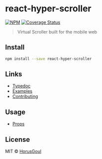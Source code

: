 # react-hyper-scroller

[![NPM](https://img.shields.io/npm/v/react-hyper-scroller.svg)](https://www.npmjs.com/package/react-hyper-scroller) [![Coverage Status](https://coveralls.io/repos/github/HorusGoul/react-hyper-scroller/badge.svg?branch=master)](https://coveralls.io/github/HorusGoul/react-hyper-scroller?branch=master)

> Virtual Scroller built for the mobile web

## Install

```bash
npm install --save react-hyper-scroller
```

## Links

- [Typedoc](https://horusgoul.github.io/react-hyper-scroller)
- [Examples](./examples.md)
- [Contributing](./contributing.md)

## Usage

- [Props](https://horusgoul.github.io/react-hyper-scroller/interfaces/ivirtualscrollerprops.html)

## License

MIT © [HorusGoul](https://github.com/HorusGoul)
